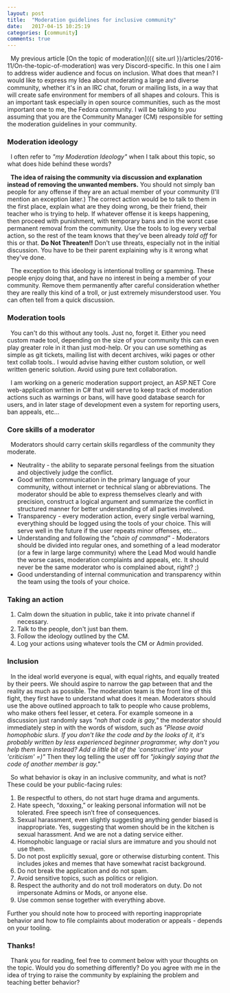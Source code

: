 ```yaml
---
layout: post
title:  "Moderation guidelines for inclusive community"
date:   2017-04-15 10:25:19
categories: [community]
comments: true
---
```

 &nbsp; My previous article [On the topic of moderation]({{ site.url }}/articles/2016-11/On-the-topic-of-moderation) was very Discord-specific. In this one I aim to address wider audience and focus on inclusion. What does that mean? I would like to express my Idea about moderating a large and diverse community, whether it's in an IRC chat, forum or mailing lists, in a way that will create safe environment for members of all shapes and colours. This is an important task especially in open source communities, such as the most important one to me, the Fedora community. I will be talking to _you_ assuming that you are the Community Manager (CM) responsible for setting the moderation guidelines in your community.

<!--more-->

### Moderation ideology

 &nbsp; I often refer to _"my Moderation Ideology"_ when I talk about this topic, so what does hide behind these words?

 &nbsp; **The idea of raising the community via discussion and explanation instead of removing the unwanted members.** You should not simply ban people for any offense if they are an actual member of your community (I'll mention an exception later.) The correct action would be to talk to them in the first place, explain what are they doing wrong, be their friend, their teacher who is trying to help. If whatever offense it is keeps happening, then proceed with punishment, with temporary bans and in the worst case permanent removal from the community. Use the tools to log every verbal action, so the rest of the team knows that they've been already _told off_ for this or that. **Do Not Threaten!!** Don't use threats, especially not in the initial discussion. You have to be their parent explaining why is it wrong what they've done.

 &nbsp; The exception to this ideology is intentional trolling or spamming. These people enjoy doing that, and have no interest in being a member of your community. Remove them permanently after careful consideration whether they are really this kind of a troll, or just extremely misunderstood user. You can often tell from a quick discussion.

### Moderation tools

 &nbsp; You can't do this without any tools. Just no, forget it. Either you need custom made tool, depending on the size of your community this can even play greater role in it than just mod-help. Or you can use something as simple as git tickets, mailing list with decent archives, wiki pages or other text collab tools.. I would advise having either custom solution, or well written generic solution. Avoid using pure text collaboration.

 &nbsp; I am working on a generic moderation support project, an ASP.NET Core web-application written in C# that will serve to keep track of moderation actions such as warnings or bans, will have good database search for users, and in later stage of development even a system for reporting users, ban appeals, etc...

### Core skills of a moderator

 &nbsp; Moderators should carry certain skills regardless of the community they moderate.

* Neutrality - the ability to separate personal feelings from the situation and objectively judge the conflict.
* Good written communication in the primary language of your community, without internet or technical slang or abbreviations. The moderator should be able to express themselves clearly and with precision, construct a logical argument and summarize the conflict in structured manner for better understanding of all parties involved.
* Transparency - every moderation action, every single verbal warning, everything should be logged using the tools of your choice. This will serve well in the future if the user repeats minor offenses, etc...
* Understanding and following the _"chain of command"_ - Moderators should be divided into regular ones, and something of a lead moderator (or a few in large large community) where the Lead Mod would handle the worse cases, moderation complaints and appeals, etc. It should never be the same moderator who is complained about, right? ;) 
* Good understanding of internal communication and transparency within the team using the tools of your choice.

### Taking an action

1. Calm down the situation in public, take it into private channel if necessary.
1. Talk to the people, don't just ban them.
1. Follow the ideology outlined by the CM.
1. Log your actions using whatever tools the CM or Admin provided.

### Inclusion

 &nbsp; In the ideal world everyone is equal, with equal rights, and equally treated by their peers. We should aspire to narrow the gap between that and the reality as much as possible. The moderation team is the front line of this fight, they first have to understand what does it mean. Moderators should use the above outlined approach to talk to people who cause problems, who make others feel lesser, et cetera. For example someone in a discussion just randomly says _"nah that code is gay,"_ the moderator should immediately step in with the words of wisdom, such as _"Please avoid homophobic slurs. If you don't like the code and by the looks of it, it's probably written by less experienced beginner programmer, why don't you help them learn instead? Add a little bit of the 'constructive' into your 'criticism' =)"_ Then they log telling the user off for _"jokingly saying that the code of another member is gay."_

 &nbsp; So what behavior is okay in an inclusive community, and what is not? These could be your public-facing rules:

1. Be respectful to others, do not start huge drama and arguments.
1. Hate speech, “doxxing,” or leaking personal information will not be tolerated. Free speech isn’t free of consequences.
1. Sexual harassment, even slightly suggesting anything gender biased is inappropriate. Yes, suggesting that women should be in the kitchen is sexual harassment. And we are not a dating service either.
1. Homophobic language or racial slurs are immature and you should not use them.
1. Do not post explicitly sexual, gore or otherwise disturbing content. This includes jokes and memes that have somewhat racist background.
1. Do not break the application and do not spam.
1. Avoid sensitive topics, such as politics or religion.
1. Respect the authority and do not troll moderators on duty. Do not impersonate Admins or Mods, or anyone else.
1. Use common sense together with everything above.

Further you should note how to proceed with reporting inappropriate behavior and how to file complaints about moderation or appeals - depends on your tooling.

### Thanks!

 &nbsp; Thank you for reading, feel free to comment below with your thoughts on the topic. Would you do something differently? Do you agree with me in the idea of trying to raise the community by explaining the problem and teaching better behavior?

